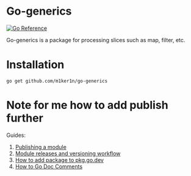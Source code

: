 # Go-generics

[![Go Reference](https://pkg.go.dev/badge/github.com/m1ker1n/go-generics.svg)](https://pkg.go.dev/github.com/m1ker1n/go-generics)

Go-generics is a package for processing slices such as map, filter, etc.

# Installation

```shell
go get github.com/m1ker1n/go-generics
```

# Note for me how to add publish further

Guides: 
1. [Publishing a module](https://go.dev/doc/modules/publishing)
2. [Module releases and versioning workflow](https://go.dev/doc/modules/release-workflow)
3. [How to add package to pkg.go.dev](https://pkg.go.dev/about)
4. [How to Go Doc Comments](https://go.dev/doc/comment)